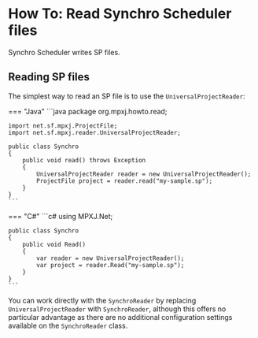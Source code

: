 # How To: Read Synchro Scheduler files
Synchro Scheduler writes SP files.

## Reading SP files
The simplest way to read an SP file is to use the `UniversalProjectReader`:

=== "Java"
	```java
	package org.mpxj.howto.read;
	
	import net.sf.mpxj.ProjectFile;
	import net.sf.mpxj.reader.UniversalProjectReader;
	
	public class Synchro
	{
		public void read() throws Exception
		{
			UniversalProjectReader reader = new UniversalProjectReader();
			ProjectFile project = reader.read("my-sample.sp");
		}
	}
	```

=== "C#"
	```c#
	using MPXJ.Net;
	
	public class Synchro
	{
	 	public void Read()
	 	{
		  	var reader = new UniversalProjectReader();
		  	var project = reader.Read("my-sample.sp");
	 	}
	}
	```

You can work directly with the `SynchroReader` by replacing
`UniversalProjectReader` with `SynchroReader`, although this offers no
particular advantage as there are no additional configuration settings available
on the `SynchroReader` class.
